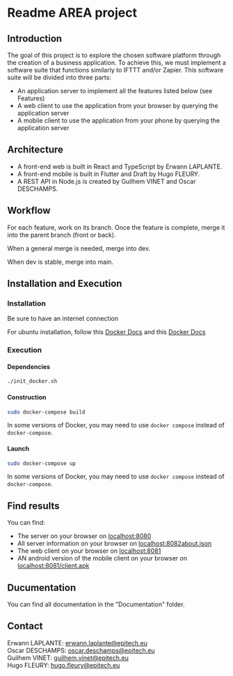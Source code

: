 # Readme AREA project

## Introduction

The goal of this project is to explore the chosen software platform through the creation of a business application. To achieve this, we must implement a software suite that functions similarly to IFTTT and/or Zapier. This software suite will be divided into three parts:

* An application server to implement all the features listed below (see Features)
* A web client to use the application from your browser by querying the application server
* A mobile client to use the application from your phone by querying the application server

## Architecture

* A front-end web is built in React and TypeScript by Erwann LAPLANTE.
* A front-end mobile is built in Flutter and Draft by Hugo FLEURY.
* A REST API in Node.js is created by Guilhem VINET and Oscar DESCHAMPS.

## Workflow

For each feature, work on its branch.
Once the feature is complete, merge it into the parent branch (front or back).

When a general merge is needed, merge into dev.

When dev is stable, merge into main.

## Installation and Execution

### Installation

Be sure to have an internet connection

For ubuntu installation, follow this [Docker Docs](https://docs.docker.com/engine/install/ubuntu/) and this [Docker Docs](https://docs.docker.com/desktop/install/ubuntu/)

### Execution

#### Dependencies

```bash
./init_docker.sh
```

#### Construction

```bash
sudo docker-compose build
```

In some versions of Docker, you may need to use `docker compose` instead of `docker-compose`.

#### Launch

```bash
sudo docker-compose up
```

In some versions of Docker, you may need to use `docker compose` instead of `docker-compose`.

## Find results

You can find:

* The server on your browser on [localhost:8080](http://localhost:8080)
* All server information on your browser on [localhost:8082about.json](http://$ipAddress:$port/about.json)
* The web client on your browser on [localhost:8081]("localhost:8081")
* AN android version of the mobile client on your browser on [localhost:8081/client.apk](http://localhost:8081/client.apk)

## Ducumentation

You can find all documentation in the "Documentation" folder.

## Contact

Erwann LAPLANTE: <erwann.laplante@epitech.eu>  
Oscar DESCHAMPS: <oscar.deschamps@epitech.eu>  
Guilhem VINET: <guilhem.vinet@epitech.eu>  
Hugo FLEURY: <hugo.fleury@epitech.eu>

